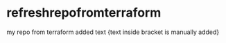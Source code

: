 # refreshrepofromterraform
my repo from terraform added text {text inside bracket is manually added}
